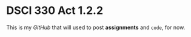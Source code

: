 # DSCI 330 Act 1.2.2
 
This is my *GitHub* that will used to post **assignments** and `code`, for now.
